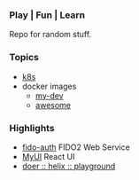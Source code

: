 ### Play | Fun | Learn

Repo for random stuff.

### Topics
  - [k8s](k8s/README.md)
  - docker images
    - [my-dev]()
    - [awesome]()

### Highlights

 - [fido-auth](java/fido-auth/README.md) FIDO2 Web Service
 - [MyUI](js/myui/README.md) React UI
 - [doer :: helix :: playground](https://github.com/sygnowski/doer/blob/003ffd3381d8e311f11ee627c8f81b75522835ef/docs/samples/helix/runHelixCluster.sh)
